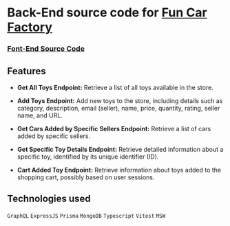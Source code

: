 # Back-End source code for [Fun Car Factory](https://fun-car-factory.web.app)

### [Font-End Source Code](https://github.com/mehedihasan2810/fun-car-factory-client)

## Features

- **Get All Toys Endpoint:** Retrieve a list of all toys available in the store.

- **Add Toys Endpoint:** Add new toys to the store, including details such as category, description, email (seller), name, price, quantity, rating, seller name, and URL.

- **Get Cars Added by Specific Sellers Endpoint:** Retrieve a list of cars added by specific sellers.

- **Get Specific Toy Details Endpoint:** Retrieve detailed information about a specific toy, identified by its unique identifier (ID).

- **Cart Added Toy Endpoint:** Retrieve information about toys added to the shopping cart, possibly based on user sessions.

## Technologies used

`GraphQL` `ExpressJS` `Prisma` `MongoDB` `Typescript` `Vitest` `MSW`
